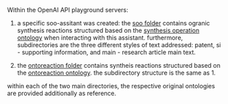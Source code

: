 Within the OpenAI API playground servers:

1. a specific soo-assitant was created: the [soo folder](soo/) contains ogranic synthesis reactions structured based on the [synthesis operation ontology](https://github.com/qai222/ontosynthesis/blob/main/ontologies/soo/soo.md) when interacting with this assistant. furthermore, subdirectories are the three different styles of text addressed: patent, si - supporting information, and main - research article main text.

2. the [ontoreaction folder](ontoreaction/) contains syntheis reactions structured based on the [ontoreaction ontology](https://github.com/cambridge-cares/TheWorldAvatar/tree/main/JPS_Ontology/ontology/ontoreaction). the subdirectory structure is the same as 1.

within each of the two main directories, the respective original ontologies are provided additionally as reference.